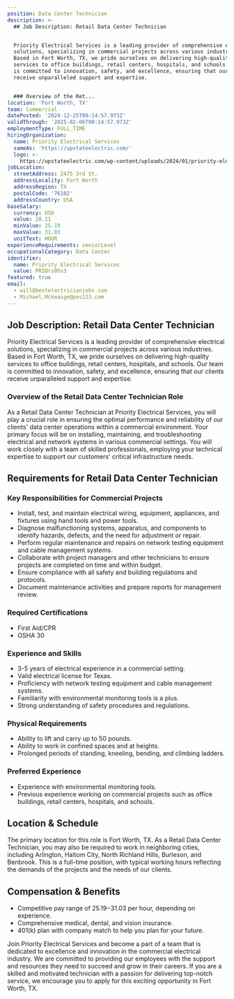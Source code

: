 ```yaml
---
position: Data Center Technician
description: >-
  ## Job Description: Retail Data Center Technician


  Priority Electrical Services is a leading provider of comprehensive electrical
  solutions, specializing in commercial projects across various industries.
  Based in Fort Worth, TX, we pride ourselves on delivering high-quality
  services to office buildings, retail centers, hospitals, and schools. Our team
  is committed to innovation, safety, and excellence, ensuring that our clients
  receive unparalleled support and expertise.


  ### Overview of the Ret...
location: 'Fort Worth, TX'
team: Commercial
datePosted: '2024-12-25T00:14:57.973Z'
validThrough: '2025-02-06T00:14:57.973Z'
employmentType: FULL_TIME
hiringOrganization:
  name: Priority Electrical Services
  sameAs: 'https://upstateelectric.com/'
  logo: >-
    https://upstateelectric.com/wp-content/uploads/2024/01/priority-electrical-logo-dark-300x161.png
jobLocation:
  streetAddress: 2475 3rd St.
  addressLocality: Fort Worth
  addressRegion: TX
  postalCode: '76102'
  addressCountry: USA
baseSalary:
  currency: USD
  value: 28.11
  minValue: 25.19
  maxValue: 31.03
  unitText: HOUR
experienceRequirements: seniorLevel
occupationalCategory: Data Center
identifier:
  name: Priority Electrical Services
  value: PRIOrs8hs3
featured: true
email:
  - will@bestelectricianjobs.com
  - Michael.Mckeaige@pes123.com
---
```




## Job Description: Retail Data Center Technician

Priority Electrical Services is a leading provider of comprehensive electrical solutions, specializing in commercial projects across various industries. Based in Fort Worth, TX, we pride ourselves on delivering high-quality services to office buildings, retail centers, hospitals, and schools. Our team is committed to innovation, safety, and excellence, ensuring that our clients receive unparalleled support and expertise.

### Overview of the Retail Data Center Technician Role

As a Retail Data Center Technician at Priority Electrical Services, you will play a crucial role in ensuring the optimal performance and reliability of our clients' data center operations within a commercial environment. Your primary focus will be on installing, maintaining, and troubleshooting electrical and network systems in various commercial settings. You will work closely with a team of skilled professionals, employing your technical expertise to support our customers' critical infrastructure needs.

## Requirements for Retail Data Center Technician

### Key Responsibilities for Commercial Projects
- Install, test, and maintain electrical wiring, equipment, appliances, and fixtures using hand tools and power tools.
- Diagnose malfunctioning systems, apparatus, and components to identify hazards, defects, and the need for adjustment or repair.
- Perform regular maintenance and repairs on network testing equipment and cable management systems.
- Collaborate with project managers and other technicians to ensure projects are completed on time and within budget.
- Ensure compliance with all safety and building regulations and protocols.
- Document maintenance activities and prepare reports for management review.

### Required Certifications
- First Aid/CPR
- OSHA 30

### Experience and Skills
- 3-5 years of electrical experience in a commercial setting.
- Valid electrical license for Texas.
- Proficiency with network testing equipment and cable management systems.
- Familiarity with environmental monitoring tools is a plus.
- Strong understanding of safety procedures and regulations.

### Physical Requirements
- Ability to lift and carry up to 50 pounds.
- Ability to work in confined spaces and at heights.
- Prolonged periods of standing, kneeling, bending, and climbing ladders.

### Preferred Experience
- Experience with environmental monitoring tools.
- Previous experience working on commercial projects such as office buildings, retail centers, hospitals, and schools.

## Location & Schedule

The primary location for this role is Fort Worth, TX. As a Retail Data Center Technician, you may also be required to work in neighboring cities, including Arlington, Haltom City, North Richland Hills, Burleson, and Benbrook. This is a full-time position, with typical working hours reflecting the demands of the projects and the needs of our clients.

## Compensation & Benefits

- Competitive pay range of $25.19-$31.03 per hour, depending on experience.
- Comprehensive medical, dental, and vision insurance.
- 401(k) plan with company match to help you plan for your future.

Join Priority Electrical Services and become a part of a team that is dedicated to excellence and innovation in the commercial electrical industry. We are committed to providing our employees with the support and resources they need to succeed and grow in their careers. If you are a skilled and motivated technician with a passion for delivering top-notch service, we encourage you to apply for this exciting opportunity in Fort Worth, TX.
